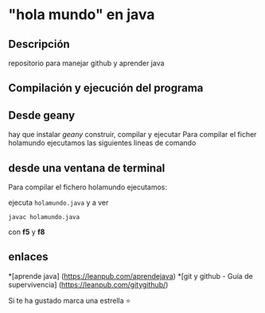 # "hola mundo" en java

## Descripción
repositorio para manejar github y aprender java

## Compilación y ejecución del programa

## Desde geany 
hay que instalar *geany*
construir, compilar y ejecutar
Para compilar el ficher holamundo ejecutamos las siguientes lineas de comando


## desde una ventana de terminal
Para compilar el fichero holamundo ejecutamos:


ejecuta `holamundo.java` y a ver

```console
javac holamundo.java
```
con **f5** y **f8**

## enlaces
*[aprende java] (https://leanpub.com/aprendejava)
*[git y github - Guía de supervivencia] (https://leanpub.com/gitygithub/)

Si te ha gustado marca una estrella :star:
